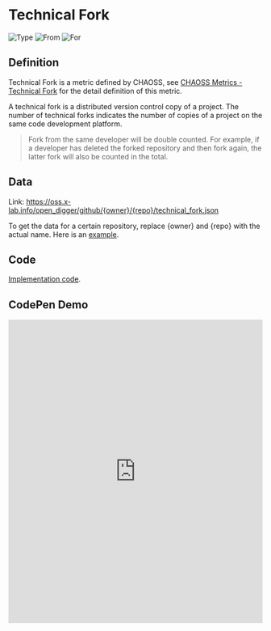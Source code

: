 # Technical Fork

![Type](https://img.shields.io/badge/Type-Metric-blue) ![From](https://img.shields.io/badge/From-CHAOSS-blue) ![For](https://img.shields.io/badge/For-Repo-blue)

## Definition

Technical Fork is a metric defined by CHAOSS, see [CHAOSS Metrics - Technical Fork](https://chaoss.community/kb/metric-technical-fork/) for the detail definition of this metric.

A technical fork is a distributed version control copy of a project. The number of technical forks indicates the number of copies of a project on the same code development platform.

> Fork from the same developer will be double counted. For example, if a developer has deleted the forked repository and then fork again, the latter fork will also be counted in the total.


## Data

Link: https://oss.x-lab.info/open_digger/github/{owner}/{repo}/technical_fork.json

To get the data for a certain repository, replace {owner} and {repo} with the actual name. Here is an [example](https://oss.x-lab.info/open_digger/github/X-lab2017/open-digger/technical_fork.json).

## Code

[Implementation code](https://github.com/X-lab2017/open-digger/blob/465d2e3ddb57c0da7fab18435f711d4fa0a63f22/src/metrics/chaoss.ts#L12).


## CodePen Demo

<iframe height="600" style="width: 100%;" scrolling="no" title="OpenDigger - [X-lab] Attention/Stars/Technical Fork/Bus Factor" src="https://codepen.io/frank-zsy/pen/MWBdpNg?type=technical_fork&default-tab=js%2Cresult&editable=true" frameborder="no" loading="lazy" allowtransparency="true" allowfullscreen="true">
  See the Pen <a href="https://codepen.io/frank-zsy/pen/MWBdpNg?type=technical_fork">
  OpenDigger - [X-lab] Attention/Stars/Technical Fork/Bus Factor</a> by Frank Zhao (<a href="https://codepen.io/frank-zsy">@frank-zsy</a>)
  on <a href="https://codepen.io">CodePen</a>.
</iframe>
